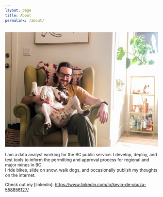 ```yaml
---
layout: page
title: About
permalink: /about/
---
```


![Alt text](images/me.jpg)

I am a data analyst working for the BC public service. I develop, deploy, 
and test tools to inform the permitting and approval process for
regional and major mines in BC. <br> I ride bikes, slide on snow, walk dogs, and occasionally publish my thoughts on the internet.

Check out my [linkedin]: https://www.linkedin.com/in/kevin-de-souza-558856127/

